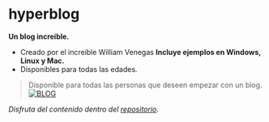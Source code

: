 # hyperblog
**Un blog increíble.**
* Creado por el increible William Venegas
**Incluye ejemplos en Windows, Linux y Mac.**
* Disponibles para todas las edades.
>Disponible para todas las personas que deseen empezar con un blog.
[![BLOG](https://blog.mailrelay.com/wp-content/uploads/2018/03/que-es-un-blog-1.png "BLOG")](https://blog.mailrelay.com/wp-content/uploads/2018/03/que-es-un-blog-1.png "BLOG")

*Disfruta del contenido dentro del [repositorio](https://github.com/rvenegas5 "repositorio").*